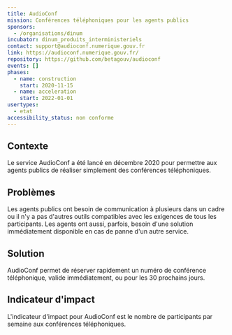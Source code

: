 ```yaml
---
title: AudioConf
mission: Conférences téléphoniques pour les agents publics
sponsors:
  - /organisations/dinum
incubator: dinum_produits_interministeriels
contact: support@audioconf.numerique.gouv.fr
link: https://audioconf.numerique.gouv.fr/
repository: https://github.com/betagouv/audioconf
events: []
phases:
  - name: construction
    start: 2020-11-15
  - name: acceleration
    start: 2022-01-01
usertypes:
  - etat
accessibility_status: non conforme
---
```


## Contexte

Le service AudioConf a été lancé en décembre 2020 pour permettre aux agents publics de réaliser simplement des conférences téléphoniques.

## Problèmes

Les agents publics ont besoin de communication à plusieurs dans un cadre ou il n'y a pas d'autres outils compatibles avec les exigences de tous les participants.
Les agents ont aussi, parfois, besoin d'une solution immédiatement disponible en cas de panne d'un autre service.

## Solution

AudioConf permet de réserver rapidement un numéro de conférence téléphonique, valide immédiatement, ou pour les 30 prochains jours.

## Indicateur d'impact

L'indicateur d'impact pour AudioConf est le nombre de participants par semaine aux conférences téléphoniques.
